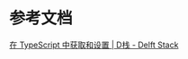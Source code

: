 # 参考文档

[在 TypeScript 中获取和设置 | D栈 - Delft Stack](https://www.delftstack.com/zh/howto/typescript/get-and-set-in-typescript/)